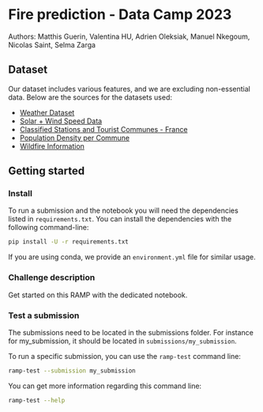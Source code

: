 #  Fire prediction -  Data Camp 2023

Authors: Matthis Guerin, Valentina HU, Adrien Oleksiak, Manuel Nkegoum, Nicolas Saint, Selma Zarga


## Dataset 

Our dataset includes various features, and we are excluding non-essential data. Below are the sources for the datasets used:

- [Weather Dataset](https://donneespubliques.meteofrance.fr/?fond=produit&id_produit=90&id_rubrique=32)
- [Solar + Wind Speed Data](https://odre.opendatasoft.com/explore/dataset/rayonnement-solaire-vitesse-vent-tri-horaires-regionaux/information/?flg=fr-fr&disjunctive.region)
- [Classified Stations and Tourist Communes - France](https://public.opendatasoft.com/explore/dataset/economicref-france-commune-classement-touristique/table/?flg=fr-fr&disjunctive.reg_name&disjunctive.dep_name&disjunctive.epci_name)
- [Population Density per Commune](https://www.google.com/url?sa=i&url=https%3A%2F%2Fwww.insee.fr%2Ffr%2Fstatistiques%2Ffichier%2F5039883%2FFET2021-19.xlsx&psig=AOvVaw229C_TW9QCmiJcLoIMaztC&ust=1709491158758000&source=images&cd=vfe&opi=89978449&ved=0CAgQrpoMahcKEwiI8L_7nNaEAxUAAAAAHQAAAAAQBA)
- [Wildfire Information](https://www.data.gouv.fr/fr/datasets/base-de-donnees-sur-les-incendies-de-forets-en-france-bdiff/)


## Getting started

### Install
To run a submission and the notebook you will need the dependencies listed in ``requirements.txt``. You can install the dependencies with the following command-line:

```bash 
pip install -U -r requirements.txt
```

If you are using conda, we provide an ``environment.yml`` file for similar usage.

### Challenge description
Get started on this RAMP with the dedicated notebook.

### Test a submission
The submissions need to be located in the submissions folder. For instance for my_submission, it should be located in ``submissions/my_submission``.

To run a specific submission, you can use the 
``ramp-test`` command line:

```bash 
ramp-test --submission my_submission
```

You can get more information regarding this command line:

``` bash  
ramp-test --help
```

